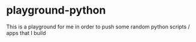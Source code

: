 # playground-python
This is a playground for me in order to push some random python scripts / apps that I build
